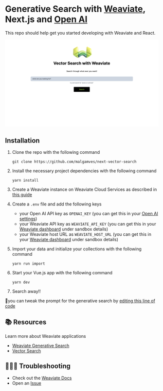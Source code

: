 # Generative Search with [Weaviate](https://weaviate.io/), Next.js and [Open AI](https://openai.com/)

This repo should help get you started developing with Weaviate and React.

![Weaviate](/public/cover.png)

## Installation 

1. Clone the repo with the following command
    ```
    git clone https://github.com/malgamves/next-vector-search
    ```

2. Install the necessary project dependencies with the following command
    ```
    yarn install
    ```
3. Create a Weaviate instance on Weaviate Cloud Services as described in [this guide](https://weaviate.io/developers/weaviate/quickstart#step-2-create-an-instance)

4. Create a `.env` file and add the following keys
    - your Open AI API key as `OPENAI_KEY` (you can get this in your [Open AI settings](https://platform.openai.com/account/api-keys))
    - your Weaviate API key as `WEAVIATE_API_KEY` (you can get this in your [Weaviate dashboard](https://console.weaviate.cloud/dashboard) under sandbox details)
    - your Weaviate host URL as `WEAVIATE_HOST_URL` (you can get this in your [Weaviate dashboard](https://console.weaviate.cloud/dashboard) under sandbox details)
  
5. Import your data and initialize your collections with the following command
   ```
   yarn run import
   ``` 
5. Start your Vue.js app with the following command
    ```
    yarn dev
    ```

6. Search away!!

💫you can tweak the prompt for the generative search by [editing this line of code]()

## 📚 Resources
Learn more about Weaviate applications
- [Weaviate Generative Search](https://weaviate.io/developers/weaviate/modules/reader-generator-modules/generative-openai)
- [Vector Search](https://weaviate.io/developers/weaviate/search/similarity)
  
## 🤷🏾‍♂️ Troubleshooting
- Check out the [Weaviate Docs](https://weaviate.io/developers/weaviate)
- Open an [Issue](https://github.com/malgamves/vue-vector-search-demo/issues/new)
   
